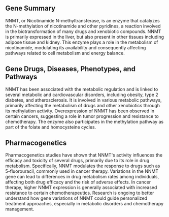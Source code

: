 ## Gene Summary
NNMT, or Nicotinamide N-methyltransferase, is an enzyme that catalyzes the N-methylation of nicotinamide and other pyridines, a reaction involved in the biotransformation of many drugs and xenobiotic compounds. NNMT is primarily expressed in the liver, but also present in other tissues including adipose tissue and kidney. This enzyme plays a role in the metabolism of nicotinamide, modulating its availability and consequently affecting pathways related to cell metabolism and energy balance. 

## Gene Drugs, Diseases, Phenotypes, and Pathways
NNMT has been associated with the metabolic regulation and is linked to several metabolic and cardiovascular disorders, including obesity, type 2 diabetes, and atherosclerosis. It is involved in various metabolic pathways, primarily affecting the metabolism of drugs and other xenobiotics through its methylation activity. Overexpression of NNMT has been observed in certain cancers, suggesting a role in tumor progression and resistance to chemotherapy. The enzyme also participates in the methylation pathway as part of the folate and homocysteine cycles.

## Pharmacogenetics
Pharmacogenetics studies have shown that NNMT's activity influences the efficacy and toxicity of several drugs, primarily due to its role in drug metabolism. Specifically, NNMT modulates the response to drugs such as 5-fluorouracil, commonly used in cancer therapy. Variations in the NNMT gene can lead to differences in drug metabolism rates among individuals, affecting both drug efficacy and the risk of adverse effects. In cancer therapy, higher NNMT expression is generally associated with increased resistance to certain chemotherapeutics. Research is ongoing to better understand how gene variations of NNMT could guide personalized treatment approaches, especially in metabolic disorders and chemotherapy management.